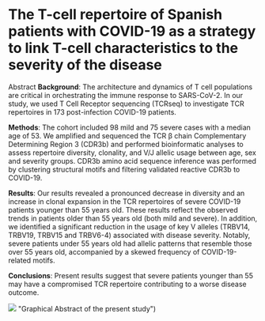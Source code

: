 # The T-cell repertoire of Spanish patients with COVID-19 as a strategy to link T-cell characteristics to the severity of the disease

Abstract
**Background**: The architecture and dynamics of T cell populations are critical in orchestrating the immune response to SARS-CoV-2. In our study, we used T Cell Receptor sequencing (TCRseq) to investigate TCR repertoires in 173 post-infection COVID-19 patients.

**Methods**: The cohort included 98 mild and 75 severe cases with a median age of 53. We amplified and sequenced the TCR β chain Complementary Determining Region 3 (CDR3b) and performed bioinformatic analyses to assess repertoire diversity, clonality, and V/J allelic usage between age, sex and severity groups. CDR3b amino acid sequence inference was performed by clustering structural motifs and filtering validated reactive CDR3b to COVID-19.

**Results**: Our results revealed a pronounced decrease in diversity and an increase in clonal expansion in the TCR repertoires of severe COVID-19 patients younger than 55 years old. These results reflect the observed trends in patients older than 55 years old (both mild and severe). In addition, we identified a significant reduction in the usage of key V alleles (TRBV14, TRBV19, TRBV15 and TRBV6-4) associated with disease severity. Notably, severe patients under 55 years old had allelic patterns that resemble those over 55 years old, accompanied by a skewed frequency of COVID-19-related motifs.

**Conclusions**: Present results suggest that severe patients younger than 55 may have a compromised TCR repertoire contributing to a worse disease outcome.

![](https://github.com/fmarinb/Human-Genomics-The-T-cell-repertoire-of-patients-with-COVID-19/blob/main/GA.png) "Graphical Abstract of the present study")

